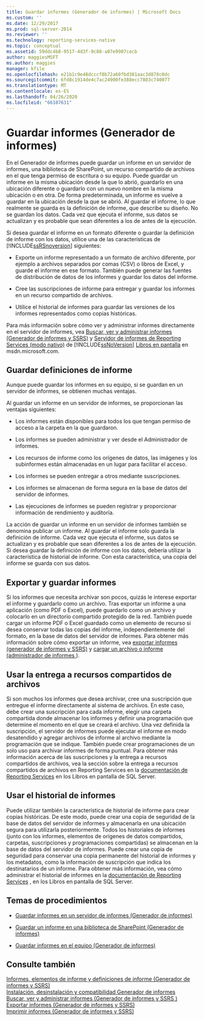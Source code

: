 ```yaml
---
title: Guardar informes (Generador de informes) | Microsoft Docs
ms.custom: ''
ms.date: 12/29/2017
ms.prod: sql-server-2014
ms.reviewer: ''
ms.technology: reporting-services-native
ms.topic: conceptual
ms.assetid: 59ddc4b8-9517-4d3f-9c88-a07e9907cecb
author: maggiesMSFT
ms.author: maggies
manager: kfile
ms.openlocfilehash: e21b1c9e48dcccf8b72a60fbd381aac3d878c0dc
ms.sourcegitcommit: 6fd8c1914de4c7ac24900fe388ecc7883c740077
ms.translationtype: MT
ms.contentlocale: es-ES
ms.lasthandoff: 04/26/2020
ms.locfileid: "66107631"
---
```

# <a name="saving-reports-report-builder"></a>Guardar informes (Generador de informes)
  En el Generador de informes puede guardar un informe en un servidor de informes, una biblioteca de SharePoint, un recurso compartido de archivos en el que tenga permiso de escritura o su equipo. Puede guardar un informe en la misma ubicación desde la que lo abrió, guardarlo en una ubicación diferente o guardarlo con un nuevo nombre en la misma ubicación o en otra. De forma predeterminada, un informe es vuelve a guardar en la ubicación desde la que se abrió. Al guardar el informe, lo que realmente se guarda es la definición de informe, que describe su diseño. No se guardan los datos. Cada vez que ejecuta el informe, sus datos se actualizan y es probable que sean diferentes a los de antes de la ejecución.  
  
 Si desea guardar el informe en un formato diferente o guardar la definición de informe con los datos, utilice una de las características de [!INCLUDE[ssRSnoversion](../../includes/ssrsnoversion-md.md)] siguientes:  
  
-   Exporte un informe representado a un formato de archivo diferente, por ejemplo a archivos separados por comas (CSV) o libros de Excel, y guarde el informe en ese formato. También puede generar las fuentes de distribución de datos de los informes y guardar los datos del informe.  
  
-   Cree las suscripciones de informe para entregar y guardar los informes en un recurso compartido de archivos.  
  
-   Utilice el historial de informes para guardar las versiones de los informes representados como copias históricas.  
  
 Para más información sobre cómo ver y administrar informes directamente en el servidor de informes, vea [Buscar, ver y administrar informes &#40;Generador de informes y SSRS&#41;](finding-viewing-and-managing-reports-report-builder-and-ssrs.md) y [Servidor de informes de Reporting Services &#40;modo nativo&#41;](../report-server/reporting-services-report-server-native-mode.md) de [!INCLUDE[ssNoVersion](../../includes/ssnoversion-md.md)] [Libros en pantalla](https://go.microsoft.com/fwlink/?LinkId=154888) en msdn.microsoft.com.  
  
##  <a name="saving-report-definitions"></a><a name="SavingReportDefinitions"></a>Guardar definiciones de informe  
 Aunque puede guardar los informes en su equipo, si se guardan en un servidor de informes, se obtienen muchas ventajas.  
  
 Al guardar un informe en un servidor de informes, se proporcionan las ventajas siguientes:  
  
-   Los informes están disponibles para todos los que tengan permiso de acceso a la carpeta en la que guardaron.  
  
-   Los informes se pueden administrar y ver desde el Administrador de informes.  
  
-   Los recursos de informe como los orígenes de datos, las imágenes y los subinformes están almacenadas en un lugar para facilitar el acceso.  
  
-   Los informes se pueden entregar a otros mediante suscripciones.  
  
-   Los informes se almacenan de forma segura en la base de datos del servidor de informes.  
  
-   Las ejecuciones de informes se pueden registrar y proporcionar información de rendimiento y auditoría.  
  
 La acción de guardar un informe en un servidor de informes también se denomina publicar un informe. Al guardar el informe solo guarda la definición de informe. Cada vez que ejecuta el informe, sus datos se actualizan y es probable que sean diferentes a los de antes de la ejecución. Si desea guardar la definición de informe con los datos, debería utilizar la característica de historial de informe. Con esta característica, una copia del informe se guarda con sus datos.  
  

  
##  <a name="exporting-and-saving-reports"></a><a name="ExportingAndSavingReports"></a> Exportar y guardar informes  
 Si los informes que necesita archivar son pocos, quizás le interese exportar el informe y guardarlo como un archivo. Tras exportar un informe a una aplicación (como PDF o Excel), puede guardarlo como un archivo y colocarlo en un directorio compartido protegido de la red. También puede cargar un informe PDF o Excel guardado como un elemento de recurso si desea conservar todas las copias del informe, independientemente del formato, en la base de datos del servidor de informes. Para obtener más información sobre cómo exportar un informe, vea [exportar informes &#40;generador de informes y SSRS&#41;](export-reports-report-builder-and-ssrs.md) y [cargar un archivo o informe &#40;administrador de informes ](../reports/upload-a-file-or-report-report-manager.md)&#41;.  
  

  
##  <a name="using-file-share-delivery"></a><a name="UsingFileShareDelivery"></a> Usar la entrega a recursos compartidos de archivos  
 Si son muchos los informes que desea archivar, cree una suscripción que entregue el informe directamente al sistema de archivos. En este caso, debe crear una suscripción para cada informe, elegir una carpeta compartida donde almacenar los informes y definir una programación que determine el momento en el que se creará el archivo. Una vez definida la suscripción, el servidor de informes puede ejecutar el informe en modo desatendido y agregar archivos de informe al archivo mediante la programación que se indique. También puede crear programaciones de un solo uso para archivar informes de forma puntual. Para obtener más información acerca de las suscripciones y la entrega a recursos compartidos de archivos, vea la sección sobre la entrega a recursos compartidos de archivos en Reporting Services en la [documentación de Reporting Services](https://go.microsoft.com/fwlink/?linkid=121312) en los Libros en pantalla de SQL Server.  
  

  
##  <a name="using-report-history"></a><a name="UsingReportHistory"></a> Usar el historial de informes  
 Puede utilizar también la característica de historial de informe para crear copias históricas. De este modo, puede crear una copia de seguridad de la base de datos del servidor de informes y almacenarla en una ubicación segura para utilizarla posteriormente. Todos los historiales de informes (junto con los informes, elementos de orígenes de datos compartidos, carpetas, suscripciones y programaciones compartidas) se almacenan en la base de datos del servidor de informes. Puede crear una copia de seguridad para conservar una copia permanente del historial de informes y los metadatos, como la información de suscripción que indica los destinatarios de un informe. Para obtener más información, vea cómo administrar el historial de informes en la [documentación de Reporting Services](https://go.microsoft.com/fwlink/?linkid=121312) , en los Libros en pantalla de SQL Server.  
  

  
##  <a name="how-to-topics"></a><a name="HowTo"></a>Temas de procedimientos  
  
-   [Guardar informes en un servidor de informes &#40;Generador de informes&#41;](save-reports-to-a-report-server-report-builder.md)  
  
-   [Guardar un informe en una biblioteca de SharePoint &#40;Generador de informes&#41;](save-a-report-to-a-sharepoint-library-report-builder.md)  
  
-   [Guardar informes en el equipo &#40;Generador de informes&#41;](../save-reports-to-your-computer-report-builder.md)  
  

  
## <a name="see-also"></a>Consulte también  
 [Informes, elementos de informe y definiciones de informe &#40;Generador de informes y SSRS&#41;](../report-design/reports-report-parts-and-report-definitions-report-builder-and-ssrs.md)   
 [Instalación, desinstalación y compatibilidad Generador de informes](../install-uninstall-and-report-builder-support.md)   
 [Buscar, ver y administrar informes &#40;Generador de informes y SSRS &#41;](finding-viewing-and-managing-reports-report-builder-and-ssrs.md)   
 [Exportar informes &#40;Generador de informes y SSRS&#41;](export-reports-report-builder-and-ssrs.md)   
 [Imprimir informes &#40;Generador de informes y SSRS&#41;](print-reports-report-builder-and-ssrs.md)  
  
  
